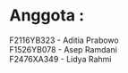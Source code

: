 # Anggota : <br>
F2116YB323 - Aditia Prabowo <br>
F1526YB078 - Asep Ramdani <br>
F2476XA349 - Lidya Rahmi
